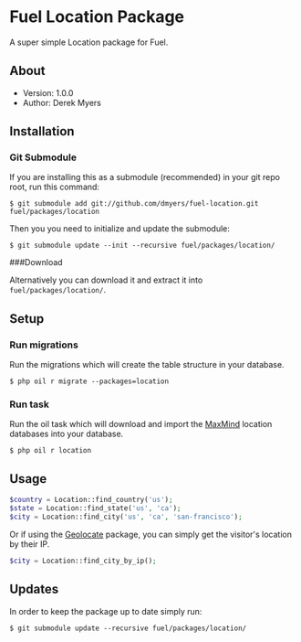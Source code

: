 # Fuel Location Package

A super simple Location package for Fuel.

## About
* Version: 1.0.0
* Author: Derek Myers

## Installation

### Git Submodule

If you are installing this as a submodule (recommended) in your git repo root, run this command:

	$ git submodule add git://github.com/dmyers/fuel-location.git fuel/packages/location

Then you you need to initialize and update the submodule:

	$ git submodule update --init --recursive fuel/packages/location/

###Download

Alternatively you can download it and extract it into `fuel/packages/location/`.

## Setup

### Run migrations

Run the migrations which will create the table structure in your database.

	$ php oil r migrate --packages=location

### Run task

Run the oil task which will download and import the [MaxMind](http://maxmind.com) location databases into your database.

	$ php oil r location

## Usage

```php
$country = Location::find_country('us');
$state = Location::find_state('us', 'ca');
$city = Location::find_city('us', 'ca', 'san-francisco');
```

Or if using the [Geolocate](https://github.com/dmyers/fuel-geolocate) package, you can simply get the visitor's location by their IP.
```php
$city = Location::find_city_by_ip();
```

## Updates

In order to keep the package up to date simply run:

	$ git submodule update --recursive fuel/packages/location/
